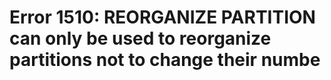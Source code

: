 # Error 1510: REORGANIZE PARTITION can only be used to reorganize partitions not to change their numbe

